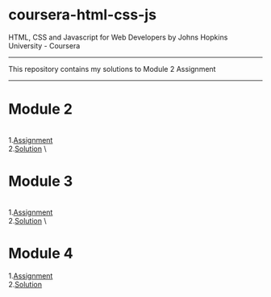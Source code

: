# coursera-html-css-js
HTML, CSS and Javascript for Web Developers by Johns Hopkins University - Coursera
***
This repository contains my solutions to Module 2 Assignment 
***
# Module 2
\
1.[Assignment](https://github.com/prachinavale/coursera-html-css-js/tree/master/module2-solution)\
2.[Solution](https://prachinavale.github.io/coursera-html-css-js/Module2-solution/index.html)
\

# Module 3
\
1.[Assignment](https://github.com/prachinavale/coursera-html-css-js/tree/master/Module3-solution)\
2.[Solution](https://prachinavale.github.io/coursera-html-css-js/Module3-solution/index.html)
\

# Module 4
1.[Assignment](https://github.com/prachinavale/coursera-html-css-js/tree/master/Module4-solution)\
2.[Solution](https://prachinavale.github.io/coursera-html-css-js/Module4-solution/index.html)
